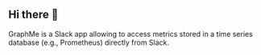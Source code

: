 ## Hi there 👋

GraphMe is a Slack app allowing to access metrics stored in a time series database (e.g., Prometheus) directly from Slack.
